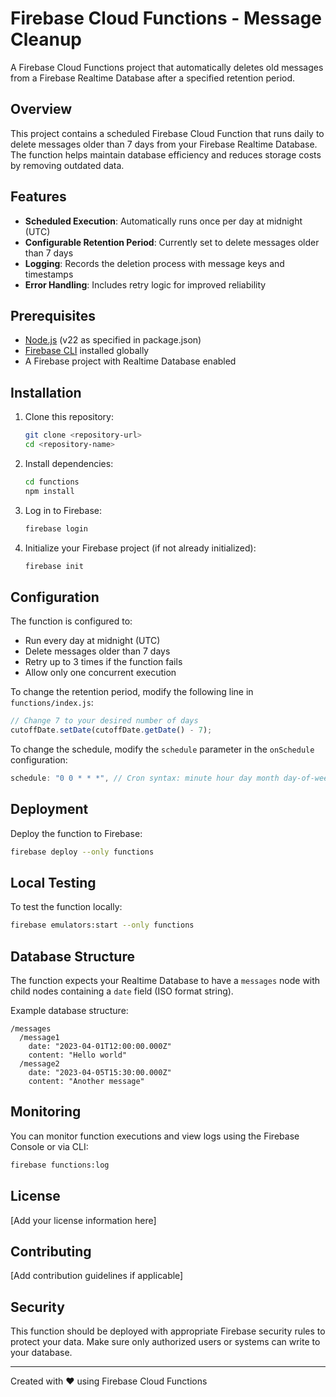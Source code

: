 # Firebase Cloud Functions - Message Cleanup

A Firebase Cloud Functions project that automatically deletes old messages from a Firebase Realtime Database after a specified retention period.

## Overview

This project contains a scheduled Firebase Cloud Function that runs daily to delete messages older than 7 days from your Firebase Realtime Database. The function helps maintain database efficiency and reduces storage costs by removing outdated data.

## Features

- **Scheduled Execution**: Automatically runs once per day at midnight (UTC)
- **Configurable Retention Period**: Currently set to delete messages older than 7 days
- **Logging**: Records the deletion process with message keys and timestamps
- **Error Handling**: Includes retry logic for improved reliability

## Prerequisites

- [Node.js](https://nodejs.org/) (v22 as specified in package.json)
- [Firebase CLI](https://firebase.google.com/docs/cli) installed globally
- A Firebase project with Realtime Database enabled

## Installation

1. Clone this repository:
   ```bash
   git clone <repository-url>
   cd <repository-name>
   ```

2. Install dependencies:
   ```bash
   cd functions
   npm install
   ```

3. Log in to Firebase:
   ```bash
   firebase login
   ```

4. Initialize your Firebase project (if not already initialized):
   ```bash
   firebase init
   ```

## Configuration

The function is configured to:
- Run every day at midnight (UTC)
- Delete messages older than 7 days
- Retry up to 3 times if the function fails
- Allow only one concurrent execution

To change the retention period, modify the following line in `functions/index.js`:

```javascript
// Change 7 to your desired number of days
cutoffDate.setDate(cutoffDate.getDate() - 7);
```

To change the schedule, modify the `schedule` parameter in the `onSchedule` configuration:

```javascript
schedule: "0 0 * * *", // Cron syntax: minute hour day month day-of-week
```

## Deployment

Deploy the function to Firebase:

```bash
firebase deploy --only functions
```

## Local Testing

To test the function locally:

```bash
firebase emulators:start --only functions
```

## Database Structure

The function expects your Realtime Database to have a `messages` node with child nodes containing a `date` field (ISO format string).

Example database structure:
```
/messages
  /message1
    date: "2023-04-01T12:00:00.000Z"
    content: "Hello world"
  /message2
    date: "2023-04-05T15:30:00.000Z"
    content: "Another message"
```

## Monitoring

You can monitor function executions and view logs using the Firebase Console or via CLI:

```bash
firebase functions:log
```

## License

[Add your license information here]

## Contributing

[Add contribution guidelines if applicable]

## Security

This function should be deployed with appropriate Firebase security rules to protect your data. Make sure only authorized users or systems can write to your database.

---

Created with ❤️ using Firebase Cloud Functions